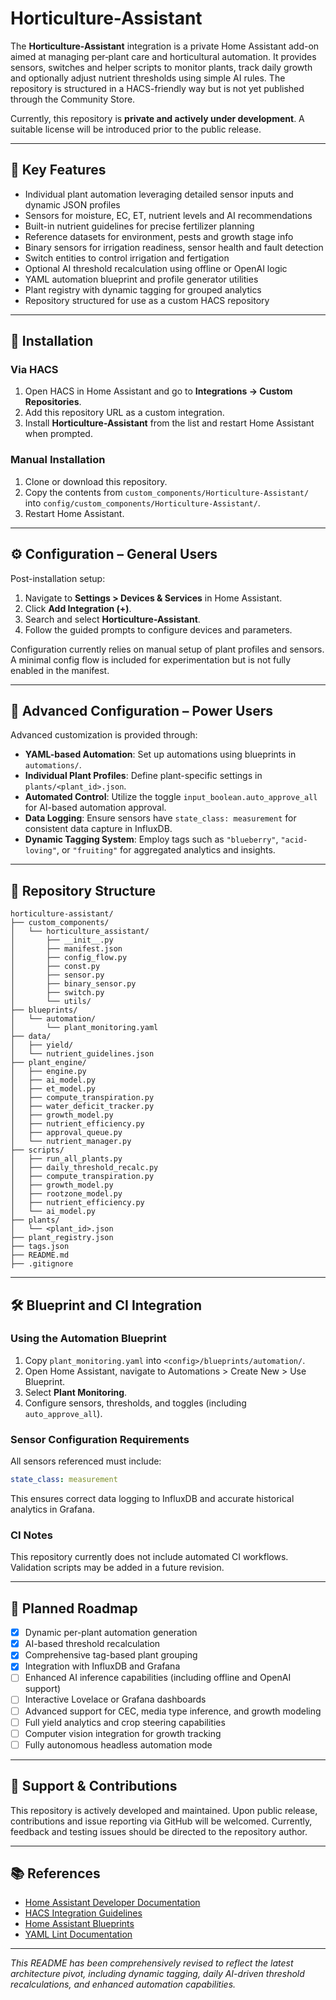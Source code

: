 # Horticulture-Assistant

The **Horticulture-Assistant** integration is a private Home Assistant add-on aimed at managing per‑plant care and horticultural automation.  It provides sensors, switches and helper scripts to monitor plants, track daily growth and optionally adjust nutrient thresholds using simple AI rules.  The repository is structured in a HACS-friendly way but is not yet published through the Community Store.

Currently, this repository is **private and actively under development**. A suitable license will be introduced prior to the public release.

---

## 🌱 Key Features

* Individual plant automation leveraging detailed sensor inputs and dynamic JSON profiles
* Sensors for moisture, EC, ET, nutrient levels and AI recommendations
* Built-in nutrient guidelines for precise fertilizer planning
* Reference datasets for environment, pests and growth stage info
* Binary sensors for irrigation readiness, sensor health and fault detection
* Switch entities to control irrigation and fertigation
* Optional AI threshold recalculation using offline or OpenAI logic
* YAML automation blueprint and profile generator utilities
* Plant registry with dynamic tagging for grouped analytics
* Repository structured for use as a custom HACS repository

---

## 🧩 Installation

### Via HACS

1. Open HACS in Home Assistant and go to **Integrations → Custom Repositories**.
2. Add this repository URL as a custom integration.
3. Install **Horticulture-Assistant** from the list and restart Home Assistant when prompted.

### Manual Installation

1. Clone or download this repository.
2. Copy the contents from `custom_components/Horticulture-Assistant/` into `config/custom_components/Horticulture-Assistant/`.
3. Restart Home Assistant.

---

## ⚙️ Configuration – General Users

Post-installation setup:

1. Navigate to **Settings > Devices & Services** in Home Assistant.
2. Click **Add Integration (+)**.
3. Search and select **Horticulture-Assistant**.
4. Follow the guided prompts to configure devices and parameters.

Configuration currently relies on manual setup of plant profiles and sensors. A minimal config flow is included for experimentation but is not fully enabled in the manifest.

---

## 🔧 Advanced Configuration – Power Users

Advanced customization is provided through:

* **YAML-based Automation**: Set up automations using blueprints in `automations/`.
* **Individual Plant Profiles**: Define plant-specific settings in `plants/<plant_id>.json`.
* **Automated Control**: Utilize the toggle `input_boolean.auto_approve_all` for AI-based automation approval.
* **Data Logging**: Ensure sensors have `state_class: measurement` for consistent data capture in InfluxDB.
* **Dynamic Tagging System**: Employ tags such as `"blueberry"`, `"acid-loving"`, or `"fruiting"` for aggregated analytics and insights.

---

## 📁 Repository Structure

```text
horticulture-assistant/
├── custom_components/
│   └── horticulture_assistant/
│       ├── __init__.py
│       ├── manifest.json
│       ├── config_flow.py
│       ├── const.py
│       ├── sensor.py
│       ├── binary_sensor.py
│       ├── switch.py
│       └── utils/
├── blueprints/
│   └── automation/
│       └── plant_monitoring.yaml
├── data/
│   ├── yield/
│   └── nutrient_guidelines.json
├── plant_engine/
│   ├── engine.py
│   ├── ai_model.py
│   ├── et_model.py
│   ├── compute_transpiration.py
│   ├── water_deficit_tracker.py
│   ├── growth_model.py
│   ├── nutrient_efficiency.py
│   ├── approval_queue.py
│   └── nutrient_manager.py
├── scripts/
│   ├── run_all_plants.py
│   ├── daily_threshold_recalc.py
│   ├── compute_transpiration.py
│   ├── growth_model.py
│   ├── rootzone_model.py
│   ├── nutrient_efficiency.py
│   └── ai_model.py
├── plants/
│   └── <plant_id>.json
├── plant_registry.json
├── tags.json
├── README.md
├── .gitignore

```

---

## 🛠️ Blueprint and CI Integration

### Using the Automation Blueprint

1. Copy `plant_monitoring.yaml` into `<config>/blueprints/automation/`.
2. Open Home Assistant, navigate to Automations > Create New > Use Blueprint.
3. Select **Plant Monitoring**.
4. Configure sensors, thresholds, and toggles (including `auto_approve_all`).

### Sensor Configuration Requirements

All sensors referenced must include:

```yaml
state_class: measurement
```

This ensures correct data logging to InfluxDB and accurate historical analytics in Grafana.

### CI Notes

This repository currently does not include automated CI workflows. Validation scripts may be added in a future revision.

---

## 🚀 Planned Roadmap

* [x] Dynamic per-plant automation generation
* [x] AI-based threshold recalculation
* [x] Comprehensive tag-based plant grouping
* [x] Integration with InfluxDB and Grafana
* [ ] Enhanced AI inference capabilities (including offline and OpenAI support)
* [ ] Interactive Lovelace or Grafana dashboards
* [ ] Advanced support for CEC, media type inference, and growth modeling
* [ ] Full yield analytics and crop steering capabilities
* [ ] Computer vision integration for growth tracking
* [ ] Fully autonomous headless automation mode

---

## 🤝 Support & Contributions

This repository is actively developed and maintained. Upon public release, contributions and issue reporting via GitHub will be welcomed. Currently, feedback and testing issues should be directed to the repository author.

---

## 📚 References

* [Home Assistant Developer Documentation](https://developers.home-assistant.io/)
* [HACS Integration Guidelines](https://hacs.xyz/docs/publish/start)
* [Home Assistant Blueprints](https://www.home-assistant.io/docs/automation/using-blueprints/)
* [YAML Lint Documentation](https://yamllint.readthedocs.io/)

---

*This README has been comprehensively revised to reflect the latest architecture pivot, including dynamic tagging, daily AI-driven threshold recalculations, and enhanced automation capabilities.*
